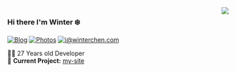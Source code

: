 <img align='right' src="https://github-readme-stats.vercel.app/api?username=WinterChenS&show_icons=true">

### Hi there I'm Winter :snowflake:

[![Blog](https://img.shields.io/badge/blog.winterchen-%20-yellow)](https://blog.winterchen.com)
[![Photos](https://img.shields.io/badge/%20Photography-%20-blue?logo=pivotal-tracker)](https://photo.winterchen.com)
[![i@winterchen.com](https://img.shields.io/badge/i%40winterchen.com-%20-orange?logo=gmail)](mailto:i@winterchen.com)
  
  
👨‍💻 27 Years old Developer  
🚧 **Current Project:** [my-site](https://github.com/WinterChenS/my-site)
